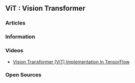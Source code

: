 ## ViT : Vision Transformer


### Articles


### Information


### Videos
- [Vision Transformer (ViT) Implementation In TensorFlow](https://www.youtube.com/watch?v=Fb1xsTXT4P8)


### Open Sources



